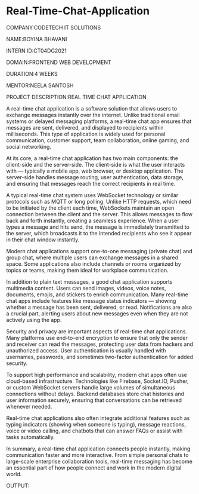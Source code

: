 # Real-Time-Chat-Application
COMPANY:CODETECH IT SOLUTIONS

NAME:BOYINA BHAVANI

INTERN ID:CT04DG2021

DOMAIN:FRONTEND WEB DEVELOPMENT

DURATION:4 WEEKS

MENTOR:NEELA SANTOSH

PROJECT DESCRIPTION:REAL TIME CHAT APPLICATION

A real-time chat application is a software solution that allows users to exchange messages instantly over the internet. Unlike traditional email systems or delayed messaging platforms, a real-time chat app ensures that messages are sent, delivered, and displayed to recipients within milliseconds. This type of application is widely used for personal communication, customer support, team collaboration, online gaming, and social networking.

At its core, a real-time chat application has two main components: the client-side and the server-side. The client-side is what the user interacts with — typically a mobile app, web browser, or desktop application. The server-side handles message routing, user authentication, data storage, and ensuring that messages reach the correct recipients in real time.

A typical real-time chat system uses WebSocket technology or similar protocols such as MQTT or long polling. Unlike HTTP requests, which need to be initiated by the client each time, WebSockets maintain an open connection between the client and the server. This allows messages to flow back and forth instantly, creating a seamless experience. When a user types a message and hits send, the message is immediately transmitted to the server, which broadcasts it to the intended recipients who see it appear in their chat window instantly.

Modern chat applications support one-to-one messaging (private chat) and group chat, where multiple users can exchange messages in a shared space. Some applications also include channels or rooms organized by topics or teams, making them ideal for workplace communication.

In addition to plain text messages, a good chat application supports multimedia content. Users can send images, videos, voice notes, documents, emojis, and stickers to enrich communication. Many real-time chat apps include features like message status indicators — showing whether a message has been sent, delivered, or read. Notifications are also a crucial part, alerting users about new messages even when they are not actively using the app.

Security and privacy are important aspects of real-time chat applications. Many platforms use end-to-end encryption to ensure that only the sender and receiver can read the messages, protecting user data from hackers and unauthorized access. User authentication is usually handled with usernames, passwords, and sometimes two-factor authentication for added security.

To support high performance and scalability, modern chat apps often use cloud-based infrastructure. Technologies like Firebase, Socket.IO, Pusher, or custom WebSocket servers handle large volumes of simultaneous connections without delays. Backend databases store chat histories and user information securely, ensuring that conversations can be retrieved whenever needed.

Real-time chat applications also often integrate additional features such as typing indicators (showing when someone is typing), message reactions, voice or video calling, and chatbots that can answer FAQs or assist with tasks automatically.

In summary, a real-time chat application connects people instantly, making communication faster and more interactive. From simple personal chats to large-scale enterprise collaboration tools, real-time messaging has become an essential part of how people connect and work in the modern digital world.

OUTPUT:



